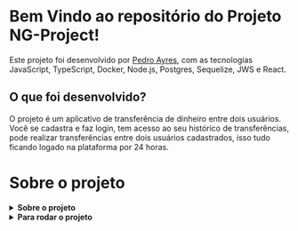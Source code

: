 # Bem Vindo ao repositório do Projeto NG-Project!

Este projeto foi desenvolvido por [Pedro Ayres](https://www.linkedin.com/in/pedroayresb/), com as tecnologias JavaScript, TypeScript, Docker, Node.js, Postgres, Sequelize, JWS e React. 

## O que foi desenvolvido?

O projeto é um aplicativo de transferência de dinheiro entre dois usuários. Você se cadastra e faz login, tem acesso ao seu histórico de transferências, pode realizar transferências entre dois usuários cadastrados, isso tudo ficando logado na plataforma por 24 horas.

# Sobre o projeto

<details>
  <summary><strong>Sobre o projeto</strong></summary>

O projeto utiliza das tecnologias citadas acima; JavaScript, TypeScript, Docker, Node.js, Postgres, Sequelize, JWS e React.
Foi primeiro desenvolvido em JavaScript e depois convertido para TypeScript. Ainda não tenho muita experiência com Ts, então não me senti confiante para começar com o mesmo. A branch Master desse repositório possui a versão do código em JS puro. Foi desenvolvido em 5 dias, e a conversão para TS durou 2.
  <br />
</details>

<details>
  <summary><strong>Para rodar o projeto</strong></summary>

Com o docker instalado, na pasta inicial do projeto, execute o `docker compose up`. Tenha certeza de que as portas `3050`, `5000` e `5042` estejam disponíveis para execução. 
Para rodar o banco de dados, execute `docker exec -it api-1 bash`, `cd app` e `USERNAME=postgres PASSWORD=postgres_password HOST=postgres DATABASE=ng-project npm run dev` e a database deve ser iniciada normalmente.

Para rodar o front end, entre no `localhost:3050` depois de iniciar o banco de dados e tudo deve estar rodando corretamente


  <br />
</details>
